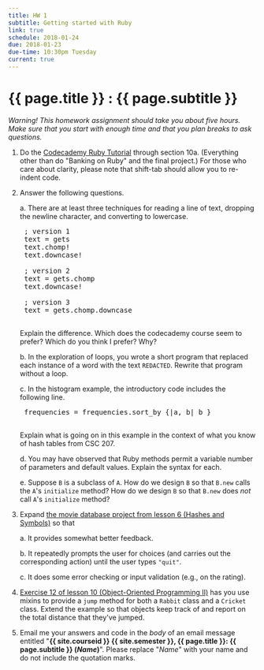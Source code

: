 ```yaml
---
title: HW 1
subtitle: Getting started with Ruby
link: true
schedule: 2018-01-24
due: 2018-01-23
due-time: 10:30pm Tuesday
current: true
---
```

# {{ page.title }} : {{ page.subtitle }}

_Warning!  This homework assignment should take you about five hours.
Make sure that you start with enough time and that you plan breaks to
ask questions._

1. Do the [Codecademy Ruby Tutorial](https://www.codecademy.com/learn/learn-ruby) through section 10a.  (Everything other than do "Banking on Ruby" and the final project.)  For those who care about clarity, please note that shift-tab should allow you to re-indent code.

2. Answer the following questions.

    a. There are at least three techniques for reading a line of text,
    dropping the newline character, and converting to lowercase.

    <pre>
    ; version 1
    text = gets
    text.chomp!
    text.downcase!

    ; version 2
    text = gets.chomp
    text.downcase!
 
    ; version 3
    text = gets.chomp.downcase
    </pre>

    Explain the difference.  Which does the codecademy course seem to
    prefer?  Which do you think I prefer?  Why?

    b. In the exploration of loops, you wrote a short program that
    replaced each instance of a word with the text `REDACTED`.  Rewrite
    that program without a loop.

    c. In the histogram example, the introductory code includes the following
    line.

    <pre>
    frequencies = frequencies.sort_by {|a, b| b }
    </pre>

    Explain what is going on in this example in the context of what you
    know of hash tables from CSC 207.

    d. You may have observed that Ruby methods permit a variable number
    of parameters and default values.  Explain the syntax for each.

    e. Suppose `B` is a subclass of `A`.  How do we design `B` so that 
    `B.new` calls the `A`'s `initialize` method?  How do we design
    `B` so that `B.new` does *not* call `A`'s `initialize` method?

3. Expand [the movie database project from lesson 6 (Hashes and Symbols)](https://www.codecademy.com/courses/learn-ruby/lessons/a-night-at-the-movies/exercises/nice-work-1) so that

    a. It provides somewhat better feedback.
    
    b. It repeatedly prompts the user for choices (and carries out the 
    corresponding action) until the user types `"quit"`.

    c. It does some error checking or input validation (e.g., on the rating).

4. [Exercise 12 of lesson 10 (Object-Oriented Programming II)](https://www.codecademy.com/courses/learn-ruby/lessons/object-oriented-programming-ii/exercises/the-marriage-of-modules-and-classes) has you use mixins to provide a `jump` method for both a `Rabbit` class and a `Cricket` class.  Extend the example so that objects keep track of and report on the total distance that they've jumped.

5. Email me your answers and code in the *body* of an email message entitled 
"**{{ site.courseid }} {{ site.semester }}, {{ page.title }}:
{{ page.subtitle }} (_Name_)**".  Please replace "_Name_" with your name
and do not include the quotation marks.
